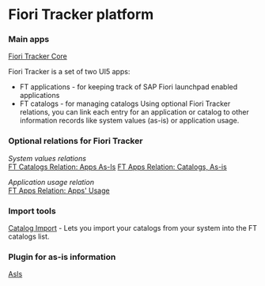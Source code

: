 # Fiori Tracker platform

### Main apps
[Fiori Tracker Core](ft-core.md)

Fiori Tracker is a set of two UI5 apps:
- FT applications - for keeping track of SAP Fiori launchpad enabled applications 
- FT catalogs - for managing catalogs
Using optional Fiori Tracker relations, you can link each entry for an application or catalog to other information records like system values (as-is) or application usage.

### Optional relations for Fiori Tracker
*System values relations*<br>
[FT Catalogs Relation: Apps As-Is](/ft-cats-rel-apps-asis.md)
[FT Apps Relation: Catalogs, As-is](ft-apps-rel-catalogs-asis.md)

*Application usage relation*<br>
[FT Apps Relation: Apps' Usage](ft-apps-rel-appsusage.md)

### Import tools
[Catalog Import](ci.md) - Lets you import your catalogs from your system into the FT catalogs list.

### Plugin for as-is information
[AsIs](asis.md)










